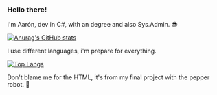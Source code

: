 ### Hello there!

I'm Aarón, dev in C#, with an degree and also Sys.Admin. 😎



[![Anurag's GitHub stats](https://github-readme-stats.vercel.app/api?username=aaronblanco&show_icons=true&theme=radical)](https://github.com/anuraghazra/github-readme-stats)

I use different languages, i'm prepare for everything.

[![Top Langs](https://github-readme-stats.vercel.app/api/top-langs/?username=aaronblanco&langs_count=8)](https://github.com/anuraghazra/github-readme-stats)

Don't blame me for the HTML, it's from my final project with the pepper robot. 🤖
<!--
**aaronblanco/aaronblanco** is a ✨ _special_ ✨ repository because its `README.md` (this file) appears on your GitHub profile.


Here are some ideas to get you started:

- 🔭 I’m currently working on ...
- 🌱 I’m currently learning ...
- 👯 I’m looking to collaborate on ...
- 🤔 I’m looking for help with ...
- 💬 Ask me about ...
- 📫 How to reach me: ...
- 😄 Pronouns: ...
- ⚡ Fun fact: ...
-->
